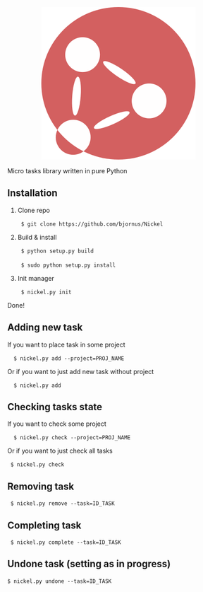 <p align="center">
    <img src="logo.png" width="350">
</p>

Micro tasks library written in pure Python

## Installation
1. Clone repo 

        $ git clone https://github.com/bjornus/Nickel
    
2. Build & install

        $ python setup.py build
    
        $ sudo python setup.py install
        
4. Init manager

        $ nickel.py init
        
Done!

## Adding new task
If you want to place task in some project

      $ nickel.py add --project=PROJ_NAME
      
Or if you want to just add new task without project

      $ nickel.py add
      
## Checking tasks state
If you want to check some project

      $ nickel.py check --project=PROJ_NAME
    
 Or if you want to just check all tasks
 
     $ nickel.py check

## Removing task

     $ nickel.py remove --task=ID_TASK
     
## Completing task

     $ nickel.py complete --task=ID_TASK

## Undone task (setting as in progress)

    $ nickel.py undone --task=ID_TASK
